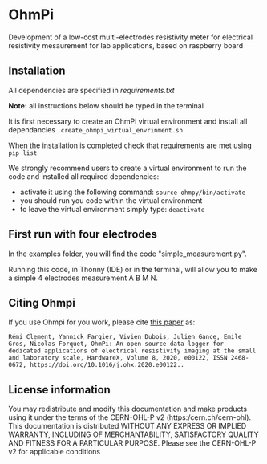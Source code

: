 # OhmPi

Development of a low-cost multi-electrodes resistivity meter for electrical resistivity mesaurement for lab applications, based on raspberry board

## Installation

All dependencies are specified in *requirements.txt*

**Note:** all instructions below should be typed in the terminal

It is first necessary to create an OhmPi virtual environment and install all dependancies
`.create_ohmpi_virtual_envrinment.sh`

When the installation is completed check that requirements are met using 
`pip list`


We strongly recommend users to create a virtual environment to run the code and installed all required dependencies:
*  activate it using the following command:
   `source ohmpy/bin/activate`
*  you should run you code within the virtual environment
*  to leave the virtual environment simply type: `deactivate`

## First run with four electrodes

In the examples folder, you will find the code "simple_measurement.py".

Running this code, in Thonny (IDE) or in the terminal, will allow you to make a simple 4 electrodes measurement A B M N.


## Citing Ohmpi

If you use Ohmpi for you work, please cite [this paper](https://www.sciencedirect.com/science/article/pii/S2468067220300316) as:

    Rémi Clement, Yannick Fargier, Vivien Dubois, Julien Gance, Emile Gros, Nicolas Forquet, OhmPi: An open source data logger for 
    dedicated applications of electrical resistivity imaging at the small and laboratory scale, HardwareX, Volume 8, 2020, e00122, ISSN 2468-0672, https://doi.org/10.1016/j.ohx.2020.e00122..


## License information

You may redistribute and modify this documentation and make products using it under the terms of the CERN-OHL-P v2 (https:/cern.ch/cern-ohl). This documentation is distributed WITHOUT ANY EXPRESS OR IMPLIED WARRANTY, INCLUDING OF MERCHANTABILITY, SATISFACTORY QUALITY AND FITNESS FOR A PARTICULAR PURPOSE. Please see the CERN-OHL-P v2 for applicable conditions
